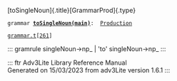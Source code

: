 [toSingleNoun]{.title}[GrammarProd]{.type}

`grammar `**[`toSingleNoun(main)`](../object/toSingleNoun(main).html)**` :   `[`Production`](../object/Production.html)

[`grammar.t`](../file/grammar.t.html)`[`[`261`](../source/grammar.t.html#261)`]`

::: gramrule
singleNoun-\>np\_ \| \'to\' singleNoun-\>np\_
:::

::: ftr
Adv3Lite Library Reference Manual\
Generated on 15/03/2023 from adv3Lite version 1.6.1
:::
